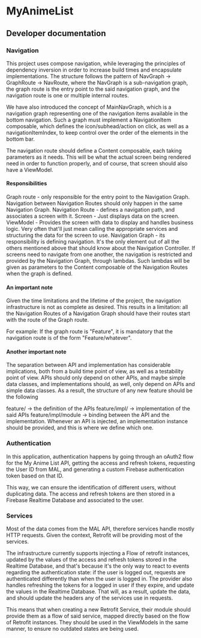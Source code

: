 # MyAnimeList

## Developer documentation

### Navigation

This project uses compose navigation, while leveraging the principles of dependency inversion in order to increase build times and encapsulate implementations. The structure follows the pattern of NavGraph -> GraphRoute -> NavRoute, where the NavGraph is a sub-navigation graph, the graph route is the entry point to the said navigation graph, and the navigation route is one or multiple internal routes. 

We have also introduced the concept of MainNavGraph, which is a navigation graph representing one of the navigation items available in the bottom navigation. Such a graph must implement a NavigationItem composable, which defines the icon/subhead/action on click, as well as a navigationItemIndex, to keep control over the order of the elements in the bottom bar.

The navigation route should define a Content composable, each taking parameters as it needs. This will be what the actual screen being rendered need in order to function properly, and of course, that screen should also have a ViewModel.

#### Responsibilities

Graph route - only responsible for the entry point to the Navigation Graph. Navigation between Navigation Routes should only happen in the same Navigation Graph.
Navigation Route - defines a navigation path, and associates a screen with it.
Screen - Just displays data on the screen.
ViewModel - Provides the screen with data to display and handles business logic. Very often that'll just mean calling the appropriate services and structuring the data for the screen to use.
Navigation Graph - its responsibility is defining navigation. It's the only element out of all the others mentioned above that should know about the Navigation Controller. If screens need to navigate from one another, the navigation is restricted and provided by the Navigation Graph, through lambdas. Such lambdas will be given as parameters to the Content composable of the Navigation Routes when the graph is defined.

#### An important note

Given the time limitations and the lifetime of the project, the navigation infrastructure is not as complete as desired. This results in a limitation: all the Navigation Routes of a Navigation Graph should have their routes start with the route of the Graph route.

For example: If the graph route is "Feature", it is mandatory that the navigation route is of the form "Feature/whatever".

#### Another important note

The separation between API and implementation has considerable implications, both from a build time point of view, as well as a testability point of view. APIs should only depend on other APIs, and maybe simple data classes, and implementations should, as well, only depend on APIs and simple data classes. As a result, the structure of any new feature should be the following

feature/ -> the definition of the APIs
feature/impl/ -> implementation of the said APIs
feature/impl/module -> binding between the API and the implementation. Whenever an API is injected, an implementation instance should be provided, and this is where we define which one.

### Authentication

In this application, authentication happens by going through an oAuth2 flow for the My Anime List API, getting the access and refresh tokens, requesting the User ID from MAL, and generating a custom Firebase authentication token based on that ID. 

This way, we can ensure the identification of different users, without duplicating data. The access and refresh tokens are then stored in a Firebase Realtime Database and associated to the user.

### Services

Most of the data comes from the MAL API, therefore services handle mostly HTTP requests. Given the context, Retrofit will be providing most of the services. 

The infrastructure currently supports injecting a Flow of retrofit instances, updated by the values of the access and refresh tokens stored in the Realtime Database, and that's because it's the only way to react to events regarding the authentication state: 
if the user is logged out, requests are authenticated differently than when the user is logged in. The provider also handles refreshing the tokens for a logged in user if they expire, and update the values in the Realtime Database. That will, as a result, update the data, and should update the headers any of the services use in requests.

This means that when creating a new Retrofit Service, their module should provide them as a flow of said service, mapped directly based on the flow of Retrofit instances. They should be used in the ViewModels in the same manner, to ensure no outdated states are being used.
